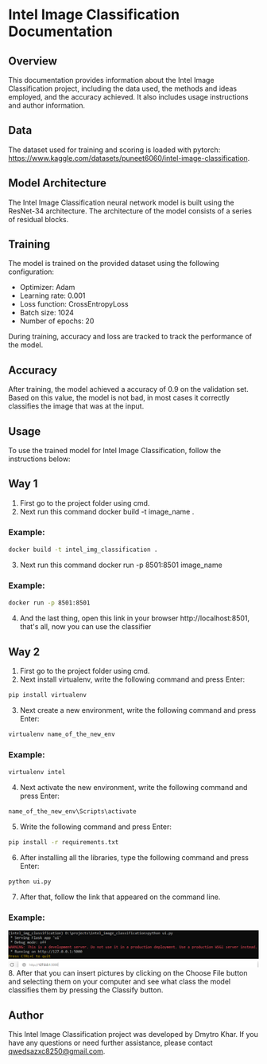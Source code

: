 # Intel Image Classification Documentation

## Overview
This documentation provides information about the Intel Image Classification project, including the data used, the methods and ideas employed, and the accuracy achieved. It also includes usage instructions and author information.

## Data
The dataset used for training and scoring is loaded with pytorch: https://www.kaggle.com/datasets/puneet6060/intel-image-classification.

## Model Architecture
The Intel Image Classification neural network model is built using the ResNet-34 architecture. The architecture of the model consists of a series of residual blocks.

## Training
The model is trained on the provided dataset using the following configuration:
- Optimizer: Adam
- Learning rate: 0.001
- Loss function: CrossEntropyLoss
- Batch size: 1024
- Number of epochs: 20

During training, accuracy and loss are tracked to track the performance of the model.

## Accuracy
After training, the model achieved a accuracy of 0.9 on the validation set. Based on this value, the model is not bad, in most cases it correctly classifies the image that was at the input.

## Usage
To use the trained model for Intel Image Classification, follow the instructions below:
## Way 1
1. First go to the project folder using cmd.
2. Next run this command docker build -t image_name .
### Example:
```bash
docker build -t intel_img_classification .
```
3. Next run this command docker run -p 8501:8501 image_name
### Example:
```bash
docker run -p 8501:8501
```
4. And the last thing, open this link in your browser http://localhost:8501, that's all, now you can use the classifier

## Way 2
1. First go to the project folder using cmd.
2. Next install virtualenv, write the following command and press Enter:
```bash
pip install virtualenv
```
3. Next create a new environment, write the following command and press Enter:
```bash
virtualenv name_of_the_new_env
```
### Example:
```bash
virtualenv intel
```
4. Next activate the new environment, write the following command and press Enter:
```bash
name_of_the_new_env\Scripts\activate
```
5. Write the following command and press Enter:
 ```bash
pip install -r requirements.txt
```
6. After installing all the libraries, type the following command and press Enter:
 ```bash
python ui.py
```
7. After that, follow the link that appeared on the command line.
### Example:
![Alt text](example1.png)
![Alt text](example2.png)
8. After that you can insert pictures by clicking on the Choose File button and selecting them on your computer and see what class the model classifies them by pressing the Classify button.

## Author
This Intel Image Classification project was developed by Dmytro Khar. If you have any questions or need further assistance, please contact qwedsazxc8250@gmail.com.
